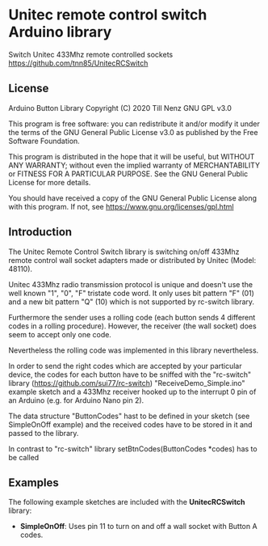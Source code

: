 # Unitec remote control switch Arduino library
Switch Unitec 433Mhz remote controlled sockets
https://github.com/tnn85/UnitecRCSwitch   

## License
Arduino Button Library Copyright (C) 2020 Till Nenz GNU GPL v3.0

This program is free software: you can redistribute it and/or modify it under the terms of the GNU General Public License v3.0 as published by the Free Software Foundation.

This program is distributed in the hope that it will be useful, but WITHOUT ANY WARRANTY; without even the implied warranty of MERCHANTABILITY or FITNESS FOR A PARTICULAR PURPOSE.  See the GNU General Public License for more details.

You should have received a copy of the GNU General Public License along with this program. If not, see <https://www.gnu.org/licenses/gpl.html>

## Introduction
The Unitec Remote Control Switch library is switching on/off 433Mhz remote control wall socket adapters made or distributed by Unitec (Model: 48110). 

Unitec 433Mhz radio transmission protocol is unique and doesn't use the well known "1", "0", "F" tristate code word. It only uses bit pattern "F" (01) and a new bit pattern "Q" (10) which is not supported by rc-switch library.

Furthermore the sender uses a rolling code (each button sends 4 different codes in a rolling procedure). However, the receiver (the wall socket) does seem to accept only one code. 

Nevertheless the rolling code was implemented in this library nevertheless.

In order to send the right codes which are accepted by your particular device, the codes for each button have to be sniffed with the "rc-switch" library (https://github.com/sui77/rc-switch) "ReceiveDemo_Simple.ino" example sketch and a 433Mhz receiver hooked up to the interrupt 0 pin of an Arduino (e.g. for Arduino Nano pin 2).

The data structure "ButtonCodes" hast to be defined in your sketch (see SimpleOnOff example) and the received codes  have to be stored in it and passed to the library.

In contrast to "rc-switch" library setBtnCodes(ButtonCodes \*codes) has to be called

## Examples
The following example sketches are included with the **UnitecRCSwitch** library:

- **SimpleOnOff**: Uses pin 11 to turn on and off a wall socket with Button A codes.

